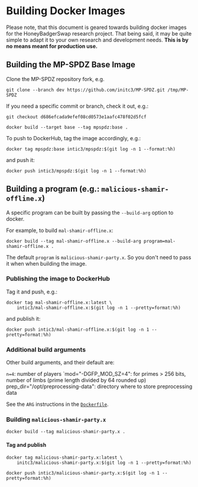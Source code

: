 # Building Docker Images
Please note, that this document is geared towards building docker images for
the HoneyBadgerSwap research project. That being said, it may be quite simple
to adapt it to your own research and development needs. **This is by no means
meant for production use.**

## Building the MP-SPDZ Base Image
Clone the MP-SPDZ repository fork, e.g.

```shell
git clone --branch dev https://github.com/initc3/MP-SPDZ.git /tmp/MP-SPDZ
```

If you need a specific commit or branch, check it out, e.g.:

```shell
git checkout d686efcada9efef08cd0573e1aafc478f02d5fcf
```

```shell
docker build --target base --tag mpspdz:base .
```

To push to DockerHub, tag the image accordingly, e.g.:

```shell
docker tag mpspdz:base intic3/mpspdz:$(git log -n 1 --format:%h)
```

and push it:

```shell
docker push intic3/mpspdz:$(git log -n 1 --format:%h)
```

## Building a program (e.g.: `malicious-shamir-offline.x`)
A specific program can be built by passing the `--build-arg` option to docker.

For example, to build `mal-shamir-offline.x`:

```shell
docker build --tag mal-shamir-offline.x --build-arg program=mal-shamir-offline.x .
```

The default `program` is `malicious-shamir-party.x`. So you don't need to
pass it when when building the image.

### Publishing the image to DockerHub
Tag it and push, e.g.:

```shell
docker tag mal-shamir-offline.x:latest \
    intic3/mal-shamir-offline.x:$(git log -n 1 --pretty=format:%h)
```

and publish it:

```shell
docker push intic3/mal-shamir-offline.x:$(git log -n 1 --pretty=format:%h)
```

### Additional build arguments
Other build arguments, and their default are:

`n=4`: number of players
`mod="-DGFP_MOD_SZ=4": for primes > 256 bits, number of limbs (prime length
    divided by 64 rounded up)
prep_dir="/opt/preprocessing-data": directory where to store preprocessing data

See the `ARG` instructions in the [`Dockerfile`](./Dockerfile).

### Building `malicious-shamir-party.x`

```shell
docker build --tag malicious-shamir-party.x .
```

#### Tag and publish
```shell
docker tag malicious-shamir-party.x:latest \
    initc3/malicious-shamir-party.x:$(git log -n 1 --pretty=format:%h)
```
```shell
docker push intic3/malicious-shamir-party.x:$(git log -n 1 --pretty=format:%h)
```
